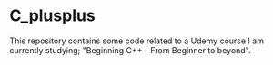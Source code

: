 # C_plusplus
This repository contains some code related to a Udemy course I am currently studying; "Beginning C++ - From Beginner to beyond".
